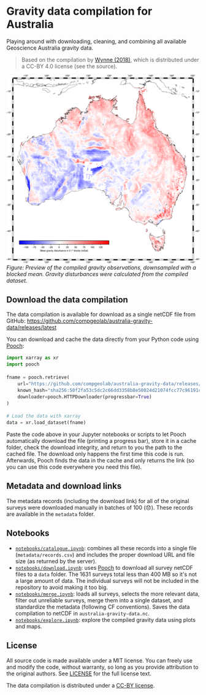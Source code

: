 # Gravity data compilation for Australia

Playing around with downloading, cleaning, and combining all available
Geoscience Australia gravity data.

> Based on the compilation by [Wynne (2018)](https://doi.org/10.26186/5c1987fa17078),
> which is distributed under a CC-BY 4.0 license (see the source).

![Map of the gravity disturbance of Australia from the compiled dataset](australia-ground-gravity.png)
*Figure: Preview of the compiled gravity observations, downsampled 
with a blocked mean. Gravity disturbances were calculated from the 
compiled dataset.*

## Download the data compilation

The data compilation is available for download as a single netCDF file
from GitHub: https://github.com/compgeolab/australia-gravity-data/releases/latest

You can download and cache the data directly from your Python code using
[Pooch](https://www.fatiando.org/pooch/latest/):

```python
import xarray as xr
import pooch

fname = pooch.retrieve(
    url="https://github.com/compgeolab/australia-gravity-data/releases/download/v1.0/australia-ground-gravity.nc",
    known_hash="sha256:50f2fa53c5dc2c66dd3358b8e50024d21074fcc77c96191c549a10a37075bc7e",
    downloader=pooch.HTTPDownloader(progressbar=True)
)

# Load the data with xarray
data = xr.load_dataset(fname)
```

Paste the code above in your Jupyter notebooks or scripts to let Pooch 
automatically download the file (printing a progress bar), store it in a cache
folder, check the download integrity, and return to you the path to the cached
file. The download only happens the first time this code is run. Afterwards,
Pooch finds the data in the cache and only returns the link (so you can use
this code everywhere you need this file).

## Metadata and download links

The metadata records (including the download link) for all of the 
original surveys were downloaded manually in batches of 100 
(:disappointed:). 
These records are available in the `metadata` folder.

## Notebooks

* [`notebooks/catalogue.ipynb`](https://nbviewer.jupyter.org/github/compgeolab/australia-gravity-data/blob/main/notebooks/catalogue.ipynb):
  combines all these records into a single file
  (`metadata/records.csv`) and includes the proper download URL and file size
  (as returned by the server).
* [`notebooks/download.ipynb`](https://nbviewer.jupyter.org/github/compgeolab/australia-gravity-data/blob/main/notebooks/download.ipynb):
  uses [Pooch](https://www.fatiando.org/pooch/latest/)
  to download all survey netCDF files to a `data` folder. The 1631 surveys total
  less than 400 MB so it's not a large amount of data. The individual surveys
  will not be included in the repository to avoid making it too big.
* [`notebooks/merge.ipynb`](https://nbviewer.jupyter.org/github/compgeolab/australia-gravity-data/blob/main/notebooks/merge.ipynb):
  loads all surveys, selects the more relevant data, filter out unreliable surveys,
  merge them into a single dataset, and standardize the metadata (following CF
  conventions). Saves the data compilation to netCDF in `australia-gravity-data.nc`.
* [`notebooks/explore.ipynb`](https://nbviewer.jupyter.org/github/compgeolab/australia-gravity-data/blob/main/notebooks/explore.ipynb):
  explore the compiled gravity data using plots and maps.

## License

All source code is made available under a MIT license.
You can freely use and modify the code, without warranty,
so long as you provide attribution to the original authors.
See [LICENSE](LICENSE) for the full license text.

The data compilation is distributed under a [CC-BY license](https://creativecommons.org/licenses/by/4.0/).